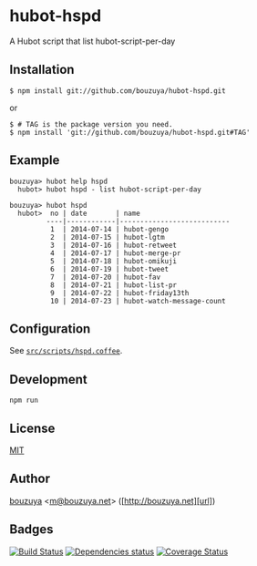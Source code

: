 # hubot-hspd

A Hubot script that list hubot-script-per-day

## Installation

    $ npm install git://github.com/bouzuya/hubot-hspd.git

or

    $ # TAG is the package version you need.
    $ npm install 'git://github.com/bouzuya/hubot-hspd.git#TAG'

## Example

    bouzuya> hubot help hspd
      hubot> hubot hspd - list hubot-script-per-day

    bouzuya> hubot hspd
      hubot>  no | date       | name
             ----|------------|---------------------------
              1  | 2014-07-14 | hubot-gengo
              2  | 2014-07-15 | hubot-lgtm
              3  | 2014-07-16 | hubot-retweet
              4  | 2014-07-17 | hubot-merge-pr
              5  | 2014-07-18 | hubot-omikuji
              6  | 2014-07-19 | hubot-tweet
              7  | 2014-07-20 | hubot-fav
              8  | 2014-07-21 | hubot-list-pr
              9  | 2014-07-22 | hubot-friday13th
              10 | 2014-07-23 | hubot-watch-message-count

## Configuration

See [`src/scripts/hspd.coffee`](src/scripts/hspd.coffee).

## Development

`npm run`

## License

[MIT](LICENSE)

## Author

[bouzuya][user] &lt;[m@bouzuya.net][mail]&gt; ([http://bouzuya.net][url])

## Badges

[![Build Status][travis-badge]][travis]
[![Dependencies status][david-dm-badge]][david-dm]
[![Coverage Status][coveralls-badge]][coveralls]

[travis]: https://travis-ci.org/bouzuya/hubot-hspd
[travis-badge]: https://travis-ci.org/bouzuya/hubot-hspd.svg?branch=master
[david-dm]: https://david-dm.org/bouzuya/hubot-hspd
[david-dm-badge]: https://david-dm.org/bouzuya/hubot-hspd.png
[coveralls]: https://coveralls.io/r/bouzuya/hubot-hspd
[coveralls-badge]: https://img.shields.io/coveralls/bouzuya/hubot-hspd.svg
[user]: https://github.com/bouzuya
[mail]: mailto:m@bouzuya.net
[url]: http://bouzuya.net
